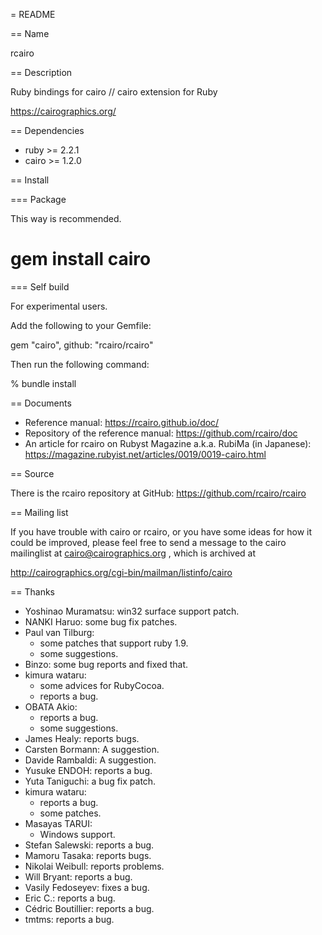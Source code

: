 = README

== Name

rcairo

== Description

Ruby bindings for cairo // cairo extension for Ruby

https://cairographics.org/

== Dependencies

* ruby >= 2.2.1
* cairo >= 1.2.0

== Install

=== Package

This way is recommended.

  # gem install cairo

=== Self build

For experimental users.

Add the following to your Gemfile:

  gem "cairo", github: "rcairo/rcairo"

Then run the following command:

  % bundle install

== Documents

* Reference manual:
  https://rcairo.github.io/doc/
* Repository of the reference manual:
  https://github.com/rcairo/doc
* An article for rcairo on Rubyst Magazine a.k.a. RubiMa (in Japanese):
  https://magazine.rubyist.net/articles/0019/0019-cairo.html

== Source

There is the rcairo repository at GitHub:
https://github.com/rcairo/rcairo

== Mailing list

If you have trouble with cairo or rcairo, or you have some ideas for how
it could be improved, please feel free to send a message to the cairo
mailinglist at cairo@cairographics.org , which is archived at

http://cairographics.org/cgi-bin/mailman/listinfo/cairo

== Thanks

* Yoshinao Muramatsu: win32 surface support patch.
* NANKI Haruo: some bug fix patches.
* Paul van Tilburg:
  * some patches that support ruby 1.9.
  * some suggestions.
* Binzo: some bug reports and fixed that.
* kimura wataru:
  * some advices for RubyCocoa.
  * reports a bug.
* OBATA Akio:
  * reports a bug.
  * some suggestions.
* James Healy: reports bugs.
* Carsten Bormann: A suggestion.
* Davide Rambaldi: A suggestion.
* Yusuke ENDOH: reports a bug.
* Yuta Taniguchi: a bug fix patch.
* kimura wataru:
  * reports a bug.
  * some patches.
* Masayas TARUI:
  * Windows support.
* Stefan Salewski: reports a bug.
* Mamoru Tasaka: reports bugs.
* Nikolai Weibull: reports problems.
* Will Bryant: reports a bug.
* Vasily Fedoseyev: fixes a bug.
* Eric C.: reports a bug.
* Cédric Boutillier: reports a bug.
* tmtms: reports a bug.
